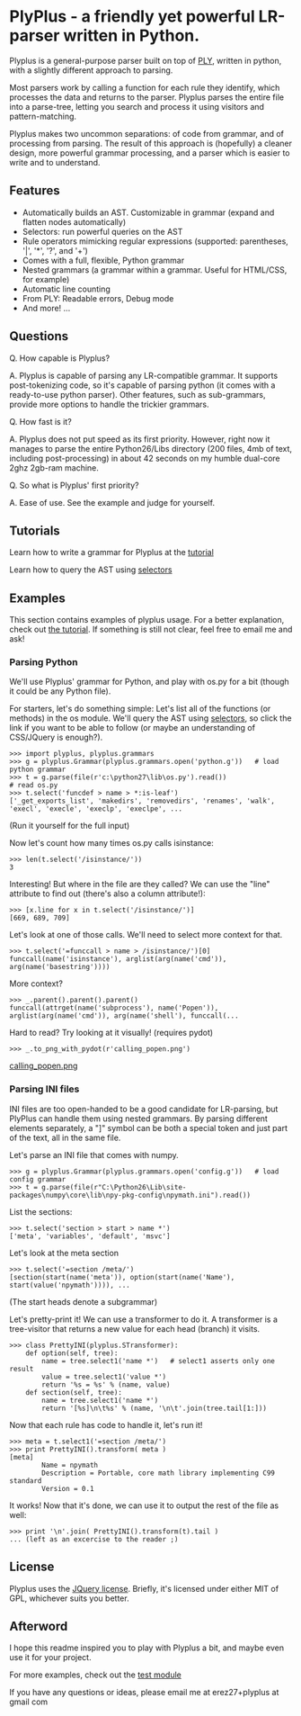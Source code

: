 # PlyPlus - a friendly yet powerful LR-parser written in Python.

Plyplus is a general-purpose parser built on top of [PLY](http://www.dabeaz.com/ply/), written in python, with a slightly different approach to parsing.

Most parsers work by calling a function for each rule they identify, which processes the data and returns to the parser. Plyplus parses the entire file into a parse-tree, letting you search and process it using visitors and pattern-matching.

Plyplus makes two uncommon separations: of code from grammar, and of processing from parsing.  The result of this approach is (hopefully) a cleaner design, more powerful grammar processing, and a parser which is easier to write and to understand.

## Features

 - Automatically builds an AST. Customizable in grammar (expand and flatten nodes automatically)
 - Selectors: run powerful queries on the AST
 - Rule operators mimicking regular expressions (supported: parentheses, '|', '\*', '?', and '+')
 - Comes with a full, flexible, Python grammar
 - Nested grammars (a grammar within a grammar. Useful for HTML/CSS, for example)
 - Automatic line counting
 - From PLY: Readable errors, Debug mode
 - And more! ...

## Questions

Q. How capable is Plyplus?

A. Plyplus is capable of parsing any LR-compatible grammar. It supports post-tokenizing code, so it's capable of parsing python (it comes with a ready-to-use python parser). Other features, such as sub-grammars, provide more options to handle the trickier grammars.

Q. How fast is it?

A. Plyplus does not put speed as its first priority. However, right now it manages to parse the entire Python26/Libs directory (200 files, 4mb of text, including post-processing) in about 42 seconds on my humble dual-core 2ghz 2gb-ram machine.

Q. So what is Plyplus' first priority?

A. Ease of use. See the example and judge for yourself.

## Tutorials

Learn how to write a grammar for Plyplus at the [tutorial](/erezsh/plyplus/blob/master/docs/tutorial.md)

Learn how to query the AST using [selectors](/erezsh/plyplus/blob/master/docs/selectors.md)

## Examples

This section contains examples of plyplus usage. For a better explanation, check out [the tutorial](/erezsh/plyplus/blob/master/docs/tutorial.md). If something is still not clear, feel free to email me and ask!

### Parsing Python

We'll use Plyplus' grammar for Python, and play with os.py for a bit (though it could be any Python file).

For starters, let's do something simple: Let's list all of the functions (or methods) in the os module. We'll query the AST using [selectors](/erezsh/plyplus/blob/master/docs/selectors.md), so click the link if you want to be able to follow (or maybe an understanding of CSS/JQuery is enough?).

    >>> import plyplus, plyplus.grammars
    >>> g = plyplus.Grammar(plyplus.grammars.open('python.g'))   # load python grammar
    >>> t = g.parse(file(r'c:\python27\lib\os.py').read())                  # read os.py
    >>> t.select('funcdef > name > *:is-leaf')
    ['_get_exports_list', 'makedirs', 'removedirs', 'renames', 'walk', 'execl', 'execle', 'execlp', 'execlpe', ...

(Run it yourself for the full input)

Now let's count how many times os.py calls isinstance:

    >>> len(t.select('/isinstance/'))
    3

Interesting! But where in the file are they called? We can use the "line" attribute to find out (there's also a column attribute!):

    >>> [x.line for x in t.select('/isinstance/')]
    [669, 689, 709]

Let's look at one of those calls. We'll need to select more context for that.

    >>> t.select('=funccall > name > /isinstance/')[0]
    funccall(name('isinstance'), arglist(arg(name('cmd')), arg(name('basestring'))))

More context?

    >>> _.parent().parent().parent()
    funccall(attrget(name('subprocess'), name('Popen')), arglist(arg(name('cmd')), arg(name('shell'), funccall(...

Hard to read? Try looking at it visually! (requires pydot)

    >>> _.to_png_with_pydot(r'calling_popen.png')

[calling\_popen.png](/erezsh/plyplus/blob/master/docs/calling_popen.png)

### Parsing INI files

INI files are too open-handed to be a good candidate for LR-parsing, but PlyPlus can handle them using nested grammars. By parsing different elements separately, a "]" symbol can be both a special token and just part of the text, all in the same file.

Let's parse an INI file that comes with numpy.

    >>> g = plyplus.Grammar(plyplus.grammars.open('config.g'))   # load config grammar
    >>> t = g.parse(file(r"C:\Python26\Lib\site-packages\numpy\core\lib\npy-pkg-config\npymath.ini").read())

List the sections:

    >>> t.select('section > start > name *')
    ['meta', 'variables', 'default', 'msvc']

Let's look at the meta section

    >>> t.select('=section /meta/')
    [section(start(name('meta')), option(start(name('Name'), start(value('npymath')))), ...

(The start heads denote a subgrammar)

Let's pretty-print it! We can use a transformer to do it. A transformer is a tree-visitor that returns a new value for each head (branch) it visits.

    >>> class PrettyINI(plyplus.STransformer):
        def option(self, tree):
            name = tree.select1('name *')   # select1 asserts only one result
            value = tree.select1('value *')
            return '%s = %s' % (name, value)
        def section(self, tree):
            name = tree.select1('name *')
            return '[%s]\n\t%s' % (name, '\n\t'.join(tree.tail[1:]))

Now that each rule has code to handle it, let's run it!

    >>> meta = t.select1('=section /meta/')
    >>> print PrettyINI().transform( meta )
    [meta]
            Name = npymath
            Description = Portable, core math library implementing C99 standard
            Version = 0.1

It works! Now that it's done, we can use it to output the rest of the file as well:

    >>> print '\n'.join( PrettyINI().transform(t).tail )
    ... (left as an excercise to the reader ;)


## License

Plyplus uses the [JQuery license](http://jquery.org/license). Briefly, it's licensed under either MIT of GPL, whichever suits you better.

## Afterword

I hope this readme inspired you to play with Plyplus a bit, and maybe even use it for your project.

For more examples, check out the [test module](/erezsh/plyplus/blob/master/plyplus/test/plyplus_test.py)

If you have any questions or ideas, please email me at erez27+plyplus at gmail com
